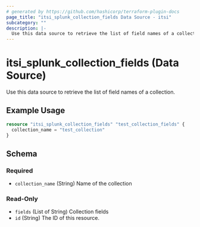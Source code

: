 ```yaml
---
# generated by https://github.com/hashicorp/terraform-plugin-docs
page_title: "itsi_splunk_collection_fields Data Source - itsi"
subcategory: ""
description: |-
  Use this data source to retrieve the list of field names of a collection.
---
```


# itsi_splunk_collection_fields (Data Source)

Use this data source to retrieve the list of field names of a collection.

## Example Usage

```terraform
resource "itsi_splunk_collection_fields" "test_collection_fields" {
  collection_name = "test_collection"
}
```

<!-- schema generated by tfplugindocs -->
## Schema

### Required

- `collection_name` (String) Name of the collection

### Read-Only

- `fields` (List of String) Collection fields
- `id` (String) The ID of this resource.


